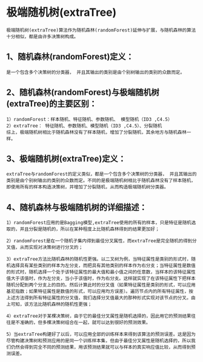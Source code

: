 # 极端随机树(extraTree) #
	极端随机树(extraTree)算法作为随机森林(randomForest)延伸与扩展，与随机森林的算法十分相似，都是由许多决策树构成。
## 1、随机森林(randomForest)定义： ##
	是一个包含多个决策树的分类器， 并且其输出的类别是由个别树输出的类别的众数而定。 
## 2、随机森林(randomForest)与极端随机树(extraTree)的主要区别：  ##
	1）randomForest：样本随机、特征随机、参数随机、 模型随机（ID3 ,C4.5）
	2）extraTree： 特征随机、参数随机、模型随机（ID3 ,C4.5）、分裂随机 
	综上，极端随机树相比于随机森林没有了样本随机，增加了分裂随机，其余地方与随机森林一样。

## 3、极端随机树(extraTree)定义： ##
	extraTree与randomForest的定义类似，都是一个包含多个决策树的分类器， 并且其输出的类别是由个别树输出的类别的众数而定。不同的是极端随机树相比于随机森林没有了样本随机，即使用所有的样本构造决策树，并增加了分裂随机，从而构造极端随机树分类器。

## 4、随机森林与极端随机树的详细描述： ##

	1）randomForest应用的是Bagging模型,extraTree使用的所有的样本，只是特征是随机选取的，并且分裂是随机的，所以在某种程度上比随机森林得到的结果更加好；
	
	2）randomForest是在一个随机子集内得到最佳分叉属性，而extraTree是完全随机的得到分叉值，从而实现对决策树进行分叉的；
	
	3）extraTree方法比随机森林的随机性更强。以二叉树为例，当特征属性是类别的形式时，随机选择具有某些类别的样本为左分支，而把具有其他类别的样本作为右分支；当特征属性是数值的形式时，随机选择一个处于该特征属性的最大值和最小值之间的任意数，当样本的该特征属性值大于该值时，作为左分支，当小于该值时，作为右分支。这样就实现了在该特征属性下把样本随机分配到两个分支上的目的。然后计算此时的分叉值（如果特征属性是类别的形式，可以应用基尼指数；如果特征属性是数值的形式，可以应用均方误差）。遍历节点内的所有特征属性，按上述方法得到所有特征属性的分叉值，我们选择分叉值最大的那种形式实现对该节点的分叉。由上可知，该方法比随机森林的随机性更强；
	
	4）extraTree对于某棵决策树，由于它的最佳分叉属性是随机选择的，因此用它的预测结果往往是不准确的，但多棵决策树组合在一起，就可以达到很好的预测效果。
	
	5）当extraTree构建好了以后，可以应用全部的训练样本来得到该算法的预测误差。这是因为尽管构建决策树和预测应用的是同一个训练样本集，但由于最佳分叉属性是随机选择的，所以我们仍然会得到完全不同的预测结果，用该预测结果就可以与样本的真实响应值比较，从而得到预测误差。
